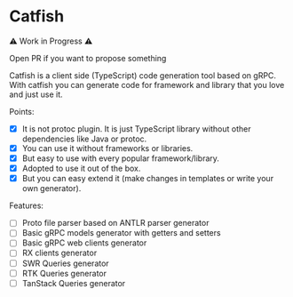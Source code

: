 # Catfish

️:warning: Work in Progress ️:warning:

Open PR if you want to propose something

Catfish is a client side (TypeScript) code generation tool based on gRPC.
With catfish you can generate code for framework and library that you love and just use it.

Points:
- [x] It is not protoc plugin. It is just TypeScript library without other dependencies like Java or protoc.
- [x] You can use it without frameworks or libraries.
- [x] But easy to use with every popular framework/library.
- [x] Adopted to use it out of the box.
- [x] But you can easy extend it (make changes in templates or write your own generator).

Features:
* [ ] Proto file parser based on ANTLR parser generator
* [ ] Basic gRPC models generator with getters and setters
* [ ] Basic gRPC web clients generator
* [ ] RX clients generator
* [ ] SWR Queries generator
* [ ] RTK Queries generator
* [ ] TanStack Queries generator